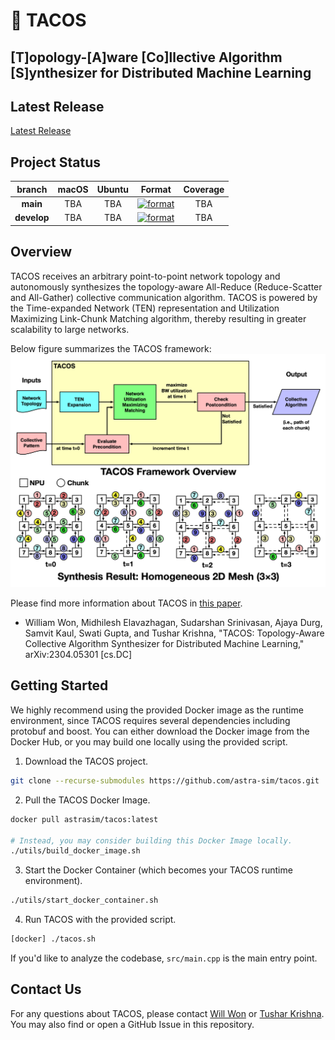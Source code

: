 [//]: # (This source code is licensed under the MIT license found in the)
[//]: # (LICENSE file in the root directory of this source tree.)

# 🌮 TACOS
## [T]opology-[A]ware [Co]llective Algorithm [S]ynthesizer for Distributed Machine Learning

## Latest Release
[Latest Release](https://github.com/astra-sim/tacos/releases)

## Project Status
| branch | macOS | Ubuntu | Format | Coverage |
|:---:|:---:|:---:|:---:|:---:|
| **main** | TBA | TBA | [![format](https://github.com/astra-sim/tacos/actions/workflows/check-clang-format.yml/badge.svg?branch=main)](https://github.com/astra-sim/tacos/actions/workflows/check-clang-format.yml) | TBA |
| **develop** | TBA | TBA | [![format](https://github.com/astra-sim/tacos/actions/workflows/check-clang-format.yml/badge.svg?branch=develop)](https://github.com/astra-sim/tacos/actions/workflows/check-clang-format.yml) | TBA |

## Overview
TACOS receives an arbitrary point-to-point network topology and autonomously synthesizes the topology-aware All-Reduce (Reduce-Scatter and All-Gather) collective communication algorithm. TACOS is powered by the Time-expanded Network (TEN) representation and Utilization Maximizing Link-Chunk Matching algorithm, thereby resulting in greater scalability to large networks.

Below figure summarizes the TACOS framework:
![TACOS Abstraction](https://github.com/astra-sim/tacos/blob/main/docs/images/tacos_overview.png)

Please find more information about TACOS in [this paper](https://arxiv.org/abs/2304.05301).
- William Won, Midhilesh Elavazhagan, Sudarshan Srinivasan, Ajaya Durg, Samvit Kaul, Swati Gupta, and Tushar Krishna, "TACOS: Topology-Aware Collective Algorithm Synthesizer for Distributed Machine Learning," arXiv:2304.05301 [cs.DC]

## Getting Started
We highly recommend using the provided Docker image as the runtime environment, since TACOS requires several dependencies including protobuf and boost. You can either download the Docker image from the Docker Hub, or you may build one locally using the provided script.

1. Download the TACOS project.
```sh
git clone --recurse-submodules https://github.com/astra-sim/tacos.git
```

2. Pull the TACOS Docker Image.
```sh
docker pull astrasim/tacos:latest

# Instead, you may consider building this Docker Image locally.
./utils/build_docker_image.sh
```

3. Start the Docker Container (which becomes your TACOS runtime environment).
```sh
./utils/start_docker_container.sh
```

4. Run TACOS with the provided script.
```sh
[docker] ./tacos.sh
```

If you'd like to analyze the codebase, `src/main.cpp` is the main entry point.

## Contact Us
For any questions about TACOS, please contact [Will Won](mailto:william.won@gatech.edu)
or [Tushar Krishna](mailto:tushar@ece.gatech.edu). You may also find or open a GitHub Issue in this repository.
